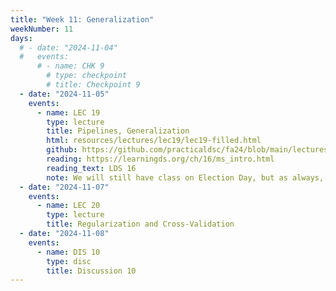 ```yaml
---
title: "Week 11: Generalization"
weekNumber: 11
days:
  # - date: "2024-11-04"
  #   events:
      # - name: CHK 9
        # type: checkpoint
        # title: Checkpoint 9
  - date: "2024-11-05"
    events:
      - name: LEC 19
        type: lecture
        title: Pipelines, Generalization
        html: resources/lectures/lec19/lec19-filled.html
        github: https://github.com/practicaldsc/fa24/blob/main/lectures/lec19/
        reading: https://learningds.org/ch/16/ms_intro.html
        reading_text: LDS 16
        note: We will still have class on Election Day, but as always, lecture is recorded, so don't hesitate to miss class if you need the time to vote.
  - date: "2024-11-07"
    events:
      - name: LEC 20
        type: lecture
        title: Regularization and Cross-Validation
  - date: "2024-11-08"
    events:
      - name: DIS 10
        type: disc
        title: Discussion 10
---
```

